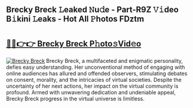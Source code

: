 ## Brecky Breck 𝙻eaked 𝙽u𝚍e - Part-R9Z 𝚅𝚒deo B𝚒kini 𝙻eaks - Hot All 𝙿hotos FDztm

# <h2><a href="http://ld1ceq.urlbe.top/?page=Brecky+Breck">🔗🔗👉👉 Brecky Breck P𝚑oto𝚜Vid𝚎o</a></h2>

[![Brecky Breck](https://i.imgur.com/eBuTRDB.gif)](http://ld1ceq.urlbe.top/?page=Brecky+Breck)
Brecky Breck, a multifaceted and enigmatic personality, defies easy understanding. Her unconventional method of engaging with online audiences has allured and offended observers, stimulating debates on consent, morality, and the intricacies of virtual societies. Despite the uncertainty of her next actions, her impact on the virtual community is profound. Armed with unwavering dedication and undeniable appeal, Brecky Breck progress in the virtual universe is limitless.
